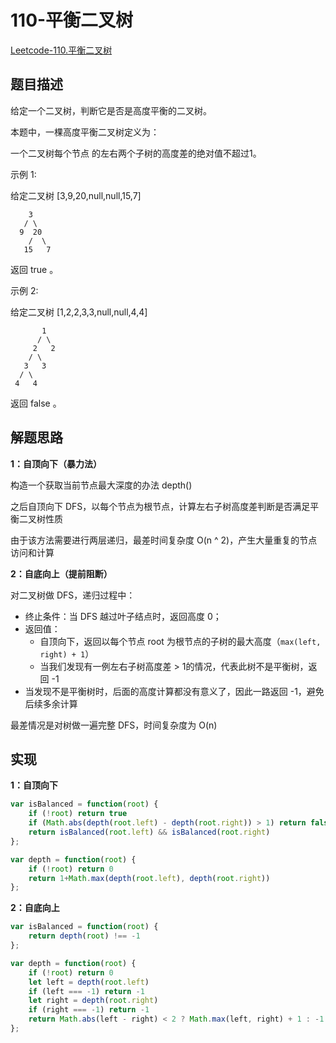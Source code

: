 # 110-平衡二叉树

[Leetcode-110.平衡二叉树](https://leetcode-cn.com/problems/balanced-binary-tree/)

## 题目描述

给定一个二叉树，判断它是否是高度平衡的二叉树。

本题中，一棵高度平衡二叉树定义为：

一个二叉树每个节点 的左右两个子树的高度差的绝对值不超过1。

示例 1:

给定二叉树 [3,9,20,null,null,15,7]

```
    3
   / \
  9  20
    /  \
   15   7
```


返回 true 。

示例 2:

给定二叉树 [1,2,2,3,3,null,null,4,4]

 

```
       1
      / \
     2   2
    / \
   3   3
  / \
 4   4
```


返回 false 。

## 解题思路

**1：自顶向下（暴力法）**

构造一个获取当前节点最大深度的办法 depth()

之后自顶向下 DFS，以每个节点为根节点，计算左右子树高度差判断是否满足平衡二叉树性质

由于该方法需要进行两层递归，最差时间复杂度 O(n ^ 2)，产生大量重复的节点访问和计算

**2：自底向上（提前阻断）**

对二叉树做 DFS，递归过程中：

- 终止条件：当 DFS 越过叶子结点时，返回高度 0；
- 返回值：
  - 自顶向下，返回以每个节点 root 为根节点的子树的最大高度（`max(left, right) + 1`）
  - 当我们发现有一例左右子树高度差 > 1的情况，代表此树不是平衡树，返回 -1
- 当发现不是平衡树时，后面的高度计算都没有意义了，因此一路返回 -1，避免后续多余计算

最差情况是对树做一遍完整 DFS，时间复杂度为 O(n)

## 实现

**1：自顶向下**

```javascript
var isBalanced = function(root) {
    if (!root) return true
    if (Math.abs(depth(root.left) - depth(root.right)) > 1) return false
    return isBalanced(root.left) && isBalanced(root.right)
};

var depth = function(root) {
    if (!root) return 0
    return 1+Math.max(depth(root.left), depth(root.right))
};
```

**2：自底向上**

```javascript
var isBalanced = function(root) {
    return depth(root) !== -1
};

var depth = function(root) {
    if (!root) return 0
    let left = depth(root.left)
    if (left === -1) return -1
    let right = depth(root.right)
    if (right === -1) return -1
    return Math.abs(left - right) < 2 ? Math.max(left, right) + 1 : -1
};
```

